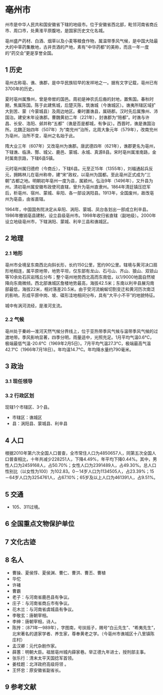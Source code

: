 # 亳州市



州市是中华人民共和国安徽省下辖的地级市。位于安徽省西北部，毗邻河南省商丘市、周口市，处黄淮平原腹地，是国家历史文化名城。

亳州盛产药材、白酒、烟草以及小麦等粮食作物，属温带季风气候，是中国大陆最大的中草药集散地，古井贡酒的产地，素有“中华药都”的美称，而且一年一度的“药交会”更是享誉全国。



## 1 历史

亳州古称亳、谯、谯郡，是中华民族较早的发祥地之一。据有文字记载，亳州已有3700年的历史。

夏时亳州属豫州，曾是帝喾的国邑。周初是神农氏后裔的封地，置焦国。春秋时期，焦属陈国。陈于此建焦城，后楚灭陈，筑谯城（今谯城区）。谯夷所辖区域扩大到苦、蒙（今蒙城县）及周边地区。秦时置谯县，属砀郡。汉时先后属豫州、沛国治。建安末年设谯郡。曹魏黄初二年（221年），封谯郡为“陪都”。时谯与许昌、长安、洛阳、邺并称“五都”（谯是否是都城，有争议）。西晋时，谯是谯国治所。北魏正始四年（507年）为“南兖州”治所，北周大象元年（579年），改南兖州为亳州，治所不变，亳州之名始于此。

隋大业三年（607年）又改亳州为谯郡。唐武德四年（621年），谯郡更名为亳州，下辖谯、临涣、酂、城父、鹿邑、蒙城、永城、真源8县。宋时亳州属淮南路，金时属南京路，下辖6县5镇。

元时亳州属归德府（今商丘），下辖6县。元至正15年（1355年），刘福通起兵反元，拥韩林儿在亳州称帝，建“宋”政权，以亳州为国都。至此亳州正式成为“三朝”古都之地。明朝初年亳州一度为县，属颍州。弘治9年（1496年），又升县为州。清初亳州属安徽布政使司直辖，曾升为亳州直隶州。1864年清廷镇压捻军后，析亳州、宿州、蒙城、阜阳、各一部设涡阳县。1913年，全国废州，故改亳州为亳县，由省直辖。

1964年，中国国务院决定从阜阳、涡阳、蒙城、凤台各划出一部成立利辛县。1986年撤销亳县建制，设立县级亳州市。1998年收归省直辖（副地级）。2000年设立地级亳州市，下辖涡阳、蒙城、利辛三县和谯城区。



## 2 地理



### 2.1 地形

亳州市全境呈东南西北向斜长形，长约150公里，宽约90公里。辖境与黄河决口扇形地相连，属平原地带，地势平坦，仅东部有龙山、石弓山、齐山、狼山、双锁山等10余处石灰岩残丘分布；整个亳州地势西北高而东南低，以1/9000地面自然坡降向东南微倾。西北部谯城区詹楼地势最高，海拔42.5米；东南以利辛县展沟南部最低，海拔22米，相对落差20.5米。由于受河流蜿蜒切割变迁和黄河历次南泛的影响，形成平原中岗、坡、碟形洼地相间分布，具有“大平小不平”的地貌特征。

城中有涡河流经，是淮河支流。



### 2.2 气候

亳州处于秦岭—淮河天然气候分界线上，位于亚热带季风气候与温带季风气候的过渡地带。季风影响显著，四季分明，雨量适中，光照充足。1月平均气温0.6°C，极端最低气温-20.6°C（1969年2月5日）。7月平均气温27.3°C，极端最高气温42.1°C（1966年7月18日）。年均温14.7°C。年均降水量约790毫米。



## 3 政治



### 3.1 现任领导



### 3.2 行政区划

现辖1个市辖区、3个县。

* 市辖区：谯城区
* 县：涡阳县、蒙城县、利辛县



## 4 人口

根据2010年第六次全国人口普查，全市常住人口为4850657人，同第五次全国人口普查相比，十年共减少228251人，下降4.49%，年平均下降0.44%。其中，男性人口为2459168人，占50.70%；女性人口为2391489人，占49.30%。总人口性别比（以女性为100）为102.83。0－14岁人口为1134505人，占23.39%；15－64岁人口为3254761人，占67.10%；65岁及以上人口为461391人，占9.51%。



## 5 交通

* 105、311过境。



## 6 全国重点文物保护单位



## 7 文化古迹



## 8 名人

* 曹操、夏侯惇、夏侯渊、曹仁、曹洪、曹丕、曹植
* 华佗
* 许褚
* 曹霸
* 老子：与河南省鹿邑县有争议。
* 庄子：与河南省商丘市有争议。
* 花木兰：与河南省虞城县有争议。
* 李敬玄：唐朝宰相。
* 李绅：唐朝宰相，诗人。
* 陈抟：（871年—989年），字图南，号扶摇子，赐号“白云先生”、“希夷先生”，北宋著名的道家学者、养生家，尊奉黄老之学。（今亳州市谯城区十八里镇陈庄村）
* 孟汉卿：元代杂剧作家。
* 薛蕙：明朝大臣。祖居亳州城内薛家巷。举正德九年进士，授刑部主事。
* 张乐行：清末太平天国捻军首领。
* 姜桂题：北洋政府高级将领 。
* 王怀忠：原安徽省副省长。



## 9 参考文献




